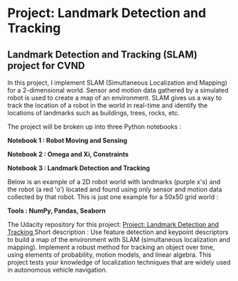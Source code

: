 # Project: Landmark Detection and Tracking

## Landmark Detection and Tracking (SLAM) project for CVND

In this project, I implement SLAM (Simultaneous Localization and Mapping) for a 2-dimensional world. Sensor and motion data gathered by a simulated robot is used to create a map of an environment. SLAM gives us a way to track the location of a robot in the world in real-time and identify the locations of landmarks such as buildings, trees, rocks, etc.

The project will be broken up into three Python notebooks :

**Notebook 1 : Robot Moving and Sensing**

**Notebook 2 : Omega and Xi, Constraints**

**Notebook 3 : Landmark Detection and Tracking**

Below is an example of a 2D robot world with landmarks (purple x's) and the robot (a red 'o') located and found using only sensor and motion data collected by that robot. This is just one example for a 50x50 grid world :



**Tools : NumPy, Pandas, Seaborn**

The Udacity repository for this project: [Project: Landmark Detection and Tracking ](https://github.com/udacity/P3_Implement_SLAM)
Short description :
Use feature detection and keypoint descriptors to build a map of the environment with SLAM (simultaneous
localization and mapping).
Implement a robust method for tracking an object over time, using elements of probability, motion models,
and linear algebra. This project tests your knowledge of localization techniques that are widely used in
autonomous vehicle navigation.
